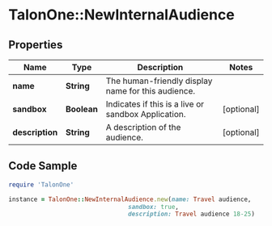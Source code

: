 # TalonOne::NewInternalAudience

## Properties

Name | Type | Description | Notes
------------ | ------------- | ------------- | -------------
**name** | **String** | The human-friendly display name for this audience. | 
**sandbox** | **Boolean** | Indicates if this is a live or sandbox Application. | [optional] 
**description** | **String** | A description of the audience. | [optional] 

## Code Sample

```ruby
require 'TalonOne'

instance = TalonOne::NewInternalAudience.new(name: Travel audience,
                                 sandbox: true,
                                 description: Travel audience 18-25)
```


